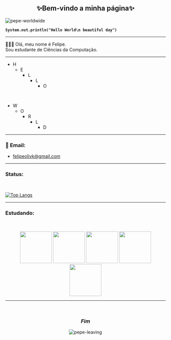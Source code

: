 <center><h2>✨Bem-vindo a minha página✨</h2></center>

![pepe-worldwide](https://c.tenor.com/VRu2WDC7CggAAAAC/tenor.gif)

__`System.out.println("Hello World\n beautiful day")`__

---

🙋🏽‍♂️ Olá, meu nome é Felipe.</BR> Sou estudante de Ciências da Computação. 

---
- H
  - E
    - L
       - L
         - O

<p>&nbsp;</p>

- W
  - O
    - R
      - L
        - D
---

### 📧 Email:
- felipeolivk@gmail.com

---

<h3>Status:</h3>

<p>&nbsp;</P>

[![Top Langs](https://github-readme-stats.vercel.app/api/top-langs/?username=felipe-o-kaji)](https://github.com/anuraghazra/github-readme-stats)

---

<h3>Estudando:</h3>

<p>&nbsp;</p>

<div align="center">

<img src="https://cdn.jsdelivr.net/gh/devicons/devicon@latest/icons/java/java-plain-wordmark.svg" width="100" />

<img src="https://cdn.jsdelivr.net/gh/devicons/devicon@latest/icons/git/git-plain-wordmark.svg" width="100" />

<img src="https://cdn.jsdelivr.net/gh/devicons/devicon@latest/icons/github/github-original-wordmark.svg" width="100" />

<img src="https://cdn.jsdelivr.net/gh/devicons/devicon@latest/icons/unifiedmodelinglanguage/unifiedmodelinglanguage-original.svg" width="100" />

<img src="https://cdn.jsdelivr.net/gh/devicons/devicon@latest/icons/linux/linux-original.svg" width="100" />

---

<p>&nbsp;</p>

### *Fim*

![pepe-leaving](https://c.tenor.com/gNOXcNGheZ8AAAAd/tenor.gif)